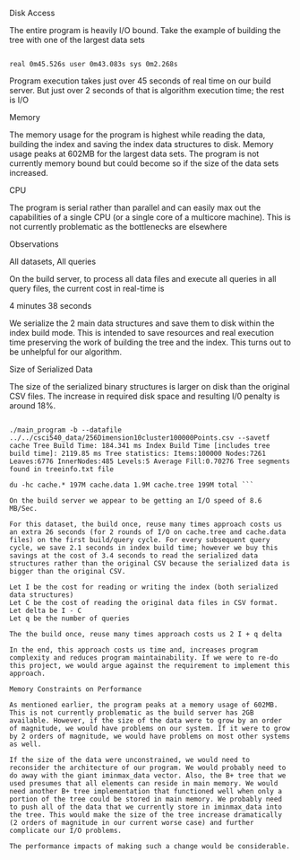 Disk Access

The entire program is heavily I/O bound. Take the example of building the tree with one of the largest data sets

``` ./main_program -b --datafile ../../csci540_data/256Dimension10cluster100000Points.csv --savetf cache Tree Build Time: 183.865 ms Index Build Time [includes tree build time]: 2121.62 ms Tree statistics: Items:100000 Nodes:7261 Leaves:6776 InnerNodes:485 Levels:5 Average Fill:0.70276 Tree segments found in treeinfo.txt file

real 0m45.526s user 0m43.083s sys 0m2.268s

```

Program execution takes just over 45 seconds of real time on our build server. But just over 2 seconds of that is algorithm execution time; the rest is I/O

Memory

The memory usage for the program is highest while reading the data, building the index and saving the index data structures to disk. Memory usage peaks at 602MB for the largest data sets. The program is not currently memory bound but could become so if the size of the data sets increased.

CPU

The program is serial rather than parallel and can easily max out the capabilities of a single CPU (or a single core of a multicore machine). This is not currently problematic as the bottlenecks are elsewhere

Observations

All datasets, All queries

On the build server, to process all data files and execute all queries in all query files, the current cost in real-time is

4 minutes 38 seconds

We serialize the 2 main data structures and save them to disk within the index build mode. This is intended to save resources and real execution time preserving the work of building the tree and the index. This turns out to be unhelpful for our algorithm.

Size of Serialized Data

The size of the serialized binary structures is larger on disk than the original CSV files. The increase in required disk space and resulting I/0 penalty is around 18%.

``` du -hc ../../csci540_data/256Dimension10cluster100000Points.csv 169M ../../csci540_data/256Dimension10cluster100000Points.csv 169M total

./main_program -b --datafile ../../csci540_data/256Dimension10cluster100000Points.csv --savetf cache Tree Build Time: 184.341 ms Index Build Time [includes tree build time]: 2119.85 ms Tree statistics: Items:100000 Nodes:7261 Leaves:6776 InnerNodes:485 Levels:5 Average Fill:0.70276 Tree segments found in treeinfo.txt file

du -hc cache.* 197M cache.data 1.9M cache.tree 199M total ```

On the build server we appear to be getting an I/O speed of 8.6 MB/Sec.

For this dataset, the build once, reuse many times approach costs us an extra 26 seconds (for 2 rounds of I/O on cache.tree and cache.data files) on the first build/query cycle. For every subsequent query cycle, we save 2.1 seconds in index build time; however we buy this savings at the cost of 3.4 seconds to read the serialized data structures rather than the original CSV because the serialized data is bigger than the original CSV.

Let I be the cost for reading or writing the index (both serialized data structures)
Let C be the cost of reading the original data files in CSV format.
Let delta be I - C 
Let q be the number of queries 

The the build once, reuse many times approach costs us 2 I + q delta

In the end, this approach costs us time and, increases program complexity and reduces program maintainability. If we were to re-do this project, we would argue against the requirement to implement this approach.

Memory Constraints on Performance

As mentioned earlier, the program peaks at a memory usage of 602MB. This is not currently problematic as the build server has 2GB available. However, if the size of the data were to grow by an order of magnitude, we would have problems on our system. If it were to grow by 2 orders of magnitude, we would have problems on most other systems as well.

If the size of the data were unconstrained, we would need to reconsider the architecture of our program. We would probably need to do away with the giant iminmax_data vector. Also, the B+ tree that we used presumes that all elements can reside in main memory. We would need another B+ tree implementation that functioned well when only a portion of the tree could be stored in main memory. We probably need to push all of the data that we currently store in iminmax_data into the tree. This would make the size of the tree increase dramatically (2 orders of magnitude in our current worse case) and further complicate our I/O problems.

The performance impacts of making such a change would be considerable.

